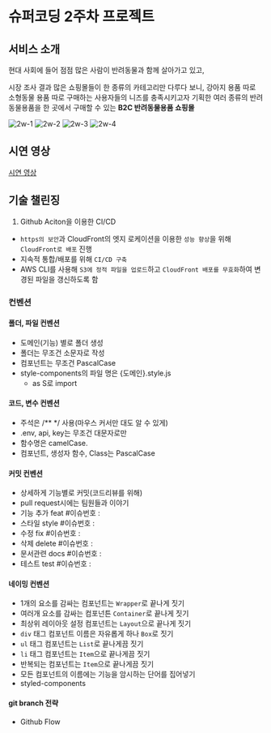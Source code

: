 # 슈퍼코딩 2주차 프로젝트

## 서비스 소개
현대 사회에 들어 점점 많은 사람이 반려동물과 함께 살아가고 있고, 

시장 조사 결과 많은 쇼핑몰들이 한 종류의 카테고리만 다루다 보니, 강아지 용품 따로 소형동물 용품 따로 구매하는 사용자들의 니즈를 충족시키고자 기획한 여러 종류의 반려동물용품을 한 곳에서 구매할 수 있는 **B2C 반려동물용품 쇼핑몰**

![2w-1](https://github.com/Sim0321/second-project/assets/105590167/8a097974-6547-4754-829b-1d9d00681735)
![2w-2](https://github.com/Sim0321/second-project/assets/105590167/0d1a9188-5dd6-4a0e-adee-70e6c9de23eb)
![2w-3](https://github.com/Sim0321/second-project/assets/105590167/b9682698-f48f-4667-a9a3-9686bc7187c0)
![2w-4](https://github.com/Sim0321/second-project/assets/105590167/cdf60bdd-e44c-436b-a0e1-006f91adefd8)


## 시연 영상

[시연 영상](https://www.youtube.com/watch?v=NIRo1T6PqRk)

## 기술 챌린징
1. Github Aciton을 이용한 CI/CD
- `https의 보안`과 CloudFront의 엣지 로케이션을 이용한 `성능 향상`을 위해 `CloudFront로 배포` 진행
- 지속적 통합/배포를 위해 `CI/CD 구축`
- AWS CLI를 사용해 `S3에 정적 파일을 업로드`하고 `CloudFront 배포를 무효화`하여 변경된 파일을 갱신하도록 함


### 컨벤션

#### 폴더, 파일 컨벤션
- 도메인(기능) 별로 폴더 생성
- 폴더는 무조건 소문자로 작성
- 컴포넌트는 무조건 PascalCase
- style-components의 파일 명은 {도메인}.style.js
  - as S로 import

#### 코드, 변수 컨벤션

- 주석은 /\*\* \*/ 사용(마우스 커서만 대도 알 수 있게)
- .env, api, key는 무조건 대문자로만
- 함수명은 camelCase.
- 컴포넌트, 생성자 함수, Class는 PascalCase

#### 커밋 컨벤션

- 상세하게 기능별로 커밋(코드리뷰를 위해)
- pull request시에는 팀원들과 이야기
- 기능 추가 feat #이슈번호 :
- 스타일 style #이슈번호 :
- 수정 fix #이슈번호 :
- 삭제 delete #이슈번호 :
- 문서관련 docs #이슈번호 :
- 테스트 test #이슈번호 :

#### 네이밍 컨벤션

- 1개의 요소를 감싸는 컴포넌트는 `Wrapper`로 끝나게 짓기
- 여러개 요소를 감싸는 컴포넌튼 `Container`로 끝나게 짓기
- 최상위 레이아웃 설정 컴포넌트는 `Layout`으로 끝나게 짓기
- `div` 태그 컴포넌트 이름은 자유롭게 하나 `Box`로 짓기
- `ul` 태그 컴포넌트는 `List`로 끝나게끔 짓기
- `li` 태그 컴포넌트는 `Item`으로 끝나게끔 짓기
- 반복되는 컴포넌트는 `Item`으로 끝나게끔 짓기
- 모든 컴포넌트의 이름에는 기능을 암시하는 단어를 집어넣기
- styled-components

#### git branch 전략

- Github Flow




